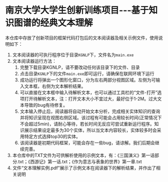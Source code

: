 # 南京大学大学生创新训练项目---基于知识图谱的经典文本理解
本仓库中存放了创新项目的框架代码打包后的文本阅读器及相关示例文件，使用说明如下：

1. 文本阅读器的可执行程序位于目录`KGNLP`下，文件名为`main.exe`
2. 文本阅读器运行方法：
   1. 完整下载目录KGNLP，请不要改动任何该目录下的文件、目录
   2. 点击目录`KGNLP`下的文件`main.exe`即可运行，请确保在联网环境下运行
   3. 成功运行将弹出一个图形化窗口，分为左右两部分视图区域。左侧为可输入文本框，右侧为文本解析结果。
   4. 可以直接在文本框中输入待解析文本，也可以通过工具栏的“文件-打开”选项打开待解析文本，注：打开文本大小不宜过大，最好位于1-2M。过大文本导致的bug有待修复。
   5. 文本输入停止后，阅读器将自动开始文本分析，完成相关实体知识的查询并将知识呈现在视图右侧区域。该过程有可能会占用较长时间(正常情况下不会超过5min)，请耐心等待，若长时间无反应可尝试重新运行程序。知识展示结果设定最多为30个实体，所以当文本内容较长，实体较多时会采用特定方式选择top30的实体。
   6. 该阅读器是初期代码框架，可能会存在一些bug，请谅解。我们后期会继续完善。
3. 本仓库中的TXT文件为可供解析使用的示例文本，有：《三国演义》第一话部分.txt；《西游记》第一话.txt；《作为意志与表象的世界》第一章.txt
4. 文件“文本理解实例.pdf”展示了示例文本在阅读器下的解析结果，并作出了相关说明

